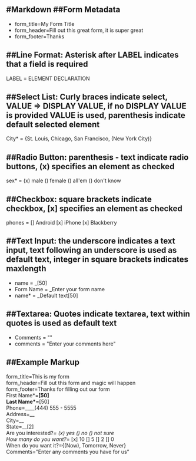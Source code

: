 #Markdown
##Form Metadata
---
* form_title=My Form Title
* form_header=Fill out this great form, it is super great
* form_footer=Thanks

##Line Format: Asterisk after LABEL indicates that a field is required
---
LABEL = ELEMENT DECLARATION

##Select List: Curly braces indicate select, VALUE => DISPLAY VALUE, if no DISPLAY VALUE is provided VALUE is used, parenthesis indicate default selected element
---
City* = {St. Louis, Chicago, San Francisco, (New York City)}

##Radio Button: parenthesis - text indicate radio buttons, (x) specifies an element as checked
---
sex* = (x) male () female () all'em () don't know

##Checkbox: square brackets indicate checkbox, [x] specifies an element as checked
---
phones = [] Android [x] iPhone [x] Blackberry

##Text Input: the underscore indicates a text input, text following an underscore is used as default text, integer in square brackets indicates maxlength
---
* name = _[50]
* Form Name = _Enter your form name
* name* = _Default text[50]

##Textarea: Quotes indicate textarea, text within quotes is used as default text
---
* Comments = ""
* comments = "Enter your comments here"

##Example Markup
---
form_title=This is my form  
form_header=Fill out this form and magic will happen  
form_footer=Thanks for filling out our form  
First Name*=____[50]  
Last Name*=____[50]  
Phone=____(444) 555 - 5555  
Address=__  
City=__  
State=__[2]  
Are you interested?*= (x) yes () no () not sure  
How many do you want?*= [x] 10 [] 5 [] 2 [] 0  
When do you want it?={(Now), Tomorrow, Never}  
Comments=”Enter any comments you have for us”
